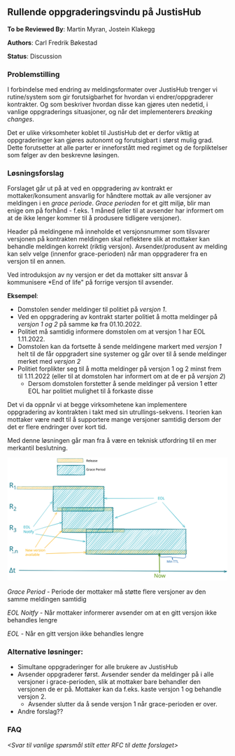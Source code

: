 ## Rullende oppgraderingsvindu på JustisHub

**To be Reviewed By**: Martin Myran, Jostein Klakegg

**Authors**: Carl Fredrik Bøkestad

**Status**: Discussion

### Problemstilling

I forbindelse med endring av meldingsformater over JustisHub trenger vi rutine/system som gir forutsigbarhet for hvordan vi endrer/oppgraderer kontrakter.  Og som beskriver hvordan disse kan gjøres uten nedetid, i vanlige oppgraderings situasjoner, og når det implementerers _breaking changes_.

Det er ulike virksomheter koblet til JustisHub det er derfor viktig at oppgraderinger kan gjøres autonomt og forutsigbart i størst mulig grad. Dette forutsetter at alle parter er inneforstått med regimet og de forpliktelser som følger av den beskrevne løsingen.


### Løsningsforslag

Forslaget går ut på at ved en oppgradering av kontrakt er mottaker/konsument ansvarlig for håndtere mottak av alle versjoner av meldingen i en _grace periode_.
*Grace perioden* for et gitt miljø, blir man enige om på forhånd - f.eks. 1 måned (eller til at avsender har informert om at de ikke lenger kommer til å produsere tidligere versjoner).

Header på meldingene må inneholde et versjonsnummer som tilsvarer versjonen på kontrakten meldingen skal reflektere slik at mottaker kan behandle meldingen korrekt (riktig versjon). Avsender/produsent av melding kan selv velge (innenfor grace-perioden) når man oppgraderer fra en versjon til en annen.

Ved introduksjon  av ny versjon er det da mottaker sitt ansvar å kommunisere *End of life" på forrige versjon til avsender.


**Eksempel**:

* Domstolen sender meldinger til politiet på _versjon 1_.
* Ved en oppgradering av kontrakt starter politiet å motta meldinger på _versjon 1 og 2_ på samme kø fra 01.10.2022.
* Politiet må samtidig informere domstolen om at versjon 1 har EOL 1.11.2022.
* Domstolen kan da fortsette å sende meldingene markert med _versjon 1_ helt til de får oppgradert sine systemer og går over til å sende meldinger merket med _versjon 2_
* Politiet forplikter seg til å motta meldinger på versjon 1 og 2 minst frem til 1.11.2022 (eller til at domstolen har informert om at de er på _versjon 2_)
  * Dersom domstolen forstetter å sende meldinger på version 1 etter EOL har politiet mulighet til å forkaste disse

Det vi da oppnår vi at begge virksomhetene kan implementere oppgradering av kontrakten i takt med sin utrullings-sekvens.
I teorien kan mottaker være nødt til å supportere mange versjoner samtidig dersom der det er flere endringer over kort tid.

Med denne løsningen går man fra å være en teknisk utfordring til en mer merkantil beslutning.


![Skisse Rullende Oppgaderinger](extra/Rolling-upgrade.svg)

*Grace Period* - Periode der mottaker må støtte flere versjoner av den samme meldingen samtidig

*EOL Noitfy* - Når mottaker informerer avsender om at en gitt versjon ikke behandles lengre

*EOL* - Når en gitt versjon ikke behandles lengre

### Alternative løsninger:
* Simultane oppgraderinger for alle brukere av JustisHub
* Avsender oppgraderer først. Avsender sender da meldinger på i alle versjoner i grace-perioden, slik at mottaker bare behandler den versjonen de er på. Mottaker kan da f.eks. kaste versjon 1 og behandle versjon 2.
  * Avsender slutter da å sende versjon 1 når grace-perioden er over.
* Andre forslag??


### FAQ
_<Svar til vanlige spørsmål stilt etter RFC til dette forslaget>_
